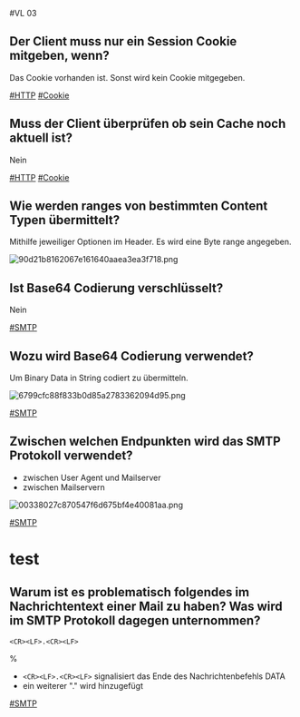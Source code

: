 #VL 03

## Der Client muss nur ein Session Cookie mitgeben, wenn?

Das Cookie vorhanden ist. Sonst wird kein Cookie mitgegeben.

[#HTTP](:/deb63e33d93849039bf6dbf8b57ba5f7) [#Cookie](:/4bef241fb8e14e269d093b465048efd0)

## Muss der Client überprüfen ob sein Cache noch aktuell ist?

Nein

[#HTTP](:/deb63e33d93849039bf6dbf8b57ba5f7) [#Cookie](:/4bef241fb8e14e269d093b465048efd0)

## Wie werden ranges von bestimmten Content Typen übermittelt?

Mithilfe jeweiliger Optionen im Header. Es wird eine Byte range angegeben.

![90d21b8162067e161640aaea3ea3f718.png](:/dbec913ab865492b888b306d1122aa46)

## Ist Base64 Codierung verschlüsselt?

Nein

[#SMTP](:/4bef241fb8e14e269d093b465048efd0)

## Wozu wird Base64 Codierung verwendet?

Um Binary Data in String codiert zu übermitteln.

![6799cfc88f833b0d85a2783362094d95.png](:/b6b6097f8a494e70a0dcac0edc282f8c)

[#SMTP](:/4bef241fb8e14e269d093b465048efd0)


## Zwischen welchen Endpunkten wird das SMTP Protokoll verwendet?

- zwischen User Agent und Mailserver
- zwischen Mailservern

![00338027c870547f6d675bf4e40081aa.png](:/a7c0e27f788b4abfb6c5cbd1a95f66de)

[#SMTP](:/4bef241fb8e14e269d093b465048efd0)

# test

## Warum ist es problematisch folgendes im Nachrichtentext einer Mail zu haben? Was wird im SMTP Protokoll dagegen unternommen?

`<CR><LF>.<CR><LF>`

%

- `<CR><LF>.<CR><LF>`  signalisiert das Ende des Nachrichtenbefehls DATA
- ein weiterer "." wird hinzugefügt

[#SMTP](:/4bef241fb8e14e269d093b465048efd0)
